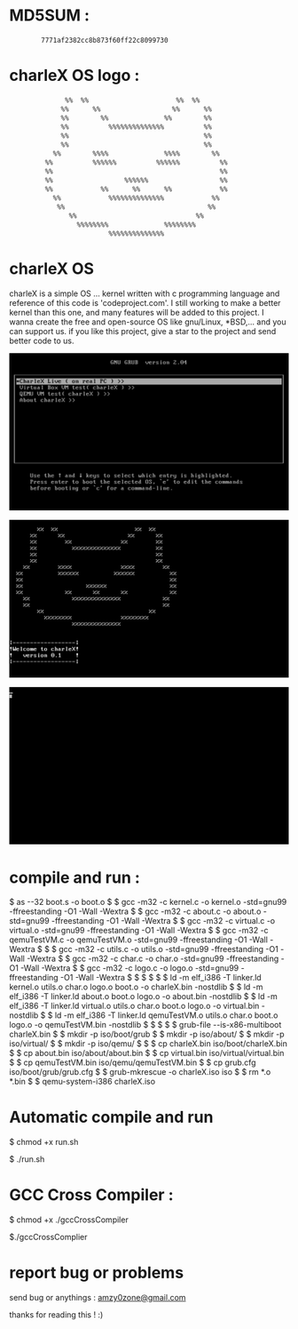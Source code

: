 # MD5SUM :

		    7771af2382cc8b873f60ff22c8099730


# charleX OS logo :


                  %%  %%                      %%  %%      
                 %%      %%                  %%      %%   
                 %%        %%              %%        %%   
                 %%          %%%%%%%%%%%%%%          %%   
                 %%                                  %%   
                 %%                                  %%   
               %%        %%%%              %%%%        %% 
             %%          %%%%%%          %%%%%%          %%
             %%                                          %%
             %%                  %%%%%%                  %%
             %%            %%      %%      %%            %%
               %%            %%%%%%%%%%%%%%            %%  
                %%                                    %%  
                   %%                              %%      
                     %%%%%%%%              %%%%%%%%     
                             %%%%%%%%%%%%%%               



# charleX OS

charleX is a simple OS ... kernel written with c programming language and reference of this code is 'codeproject.com'.
I still working to make a better kernel than this one, and many features will be added to this project.
I wanna create the free and open-source OS like gnu/Linux, *BSD,... and you can support us. if you like this project, give a star to the project and send better code to us.


![screenshots](screenshots/charleXGrub.png)

![screenshots](screenshots/charleXLoadingAndLogo.png)

![screenshots](screenshots/charleXPrompt.png)


# compile and run :

$ as --32 boot.s -o boot.o
$ 
$ gcc -m32 -c kernel.c -o kernel.o -std=gnu99 -ffreestanding -O1 -Wall -Wextra
$ 
$ gcc -m32 -c about.c -o about.o -std=gnu99 -ffreestanding -O1 -Wall -Wextra
$ 
$ gcc -m32 -c virtual.c -o virtual.o -std=gnu99 -ffreestanding -O1 -Wall -Wextra
$ 
$ gcc -m32 -c qemuTestVM.c -o qemuTestVM.o -std=gnu99 -ffreestanding -O1 -Wall -Wextra
$ 
$ 
$ gcc -m32 -c utils.c -o utils.o -std=gnu99 -ffreestanding -O1 -Wall -Wextra
$ 
$ gcc -m32 -c char.c -o char.o -std=gnu99 -ffreestanding -O1 -Wall -Wextra
$ 
$ gcc -m32 -c logo.c -o logo.o -std=gnu99 -ffreestanding -O1 -Wall -Wextra
$ 
$ 
$ 
$ 
$ 
$ ld -m elf_i386 -T linker.ld kernel.o utils.o char.o logo.o boot.o -o charleX.bin -nostdlib
$ 
$ ld -m elf_i386 -T linker.ld about.o boot.o logo.o  -o   about.bin -nostdlib
$ 
$ ld -m elf_i386 -T linker.ld virtual.o utils.o char.o boot.o logo.o  -o virtual.bin -nostdlib
$ 
$ ld -m elf_i386 -T linker.ld qemuTestVM.o utils.o char.o boot.o logo.o  -o qemuTestVM.bin -nostdlib
$ 
$ 
$ 
$ 
$ grub-file --is-x86-multiboot charleX.bin
$ 
$ mkdir -p iso/boot/grub
$ 
$ mkdir -p iso/about/
$ 
$ mkdir -p iso/virtual/
$ 
$ mkdir -p iso/qemu/
$ 
$ 
$ cp charleX.bin iso/boot/charleX.bin
$ 
$ cp about.bin iso/about/about.bin
$ 
$ cp virtual.bin iso/virtual/virtual.bin
$ 
$ cp qemuTestVM.bin iso/qemu/qemuTestVM.bin
$ 
$ cp grub.cfg iso/boot/grub/grub.cfg
$ 
$ grub-mkrescue -o charleX.iso iso
$ 
$ rm *.o *.bin
$ 
$ qemu-system-i386 charleX.iso



# Automatic compile and run

$ chmod +x run.sh

$ ./run.sh


# GCC Cross Compiler :

$ chmod +x ./gccCrossCompiler

$./gccCrossComplier

# report bug or problems

send bug or anythings : amzy0zone@gmail.com

thanks for reading this ! :)
